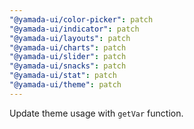 ```yaml
---
"@yamada-ui/color-picker": patch
"@yamada-ui/indicator": patch
"@yamada-ui/layouts": patch
"@yamada-ui/charts": patch
"@yamada-ui/slider": patch
"@yamada-ui/snacks": patch
"@yamada-ui/stat": patch
"@yamada-ui/theme": patch
---
```


Update theme usage with `getVar` function.
